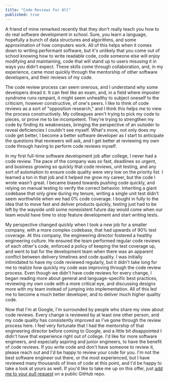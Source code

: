 ```yaml
---
title: "Code Reviews For All"
published: true
---
```


A friend of mine remarked recently that they don't really teach you how to do real software development
in school. Sure, you learn a language, hopefully a bunch of data structures and algorithms, and some
approximation of how computers work. All of this helps when it comes down to writing performant software,
but it's unlikely that you come out of school knowing how to write readable code, code someone else will
enjoy modifying and maintaining, code that will stand up to users misusing it in ways you didn't expect.
These skills come through collaboration, and, in my experience, came most quickly through the mentorship
of other software developers, and their reviews of my code.

The code review process can seem onerous, and I understand why some developers dread it. It can feel like
an exam, and, in a field where imposter syndrome runs rampant, it might seem unhealthy to subject
oneself to the criticism, however constructive, of one's peers. I like to think of code reviews as a sort
of "opposition research," and I think this helps me to view the process constructively. My colleagues
aren't trying to pick my code to pieces, or prove me to be incompetent. They're trying to strengthen my code
by finding its weaknesses, bringing the perspective of an outsider to reveal deficiencies I couldn't see
myself. What's more, not only does my code get better, I become a better software developer as I start to
anticipate the questions that reviewers will ask, and I get better at reviewing my own code through having
to perform code reviews myself.

In my first full-time software development job after college, I never had a code review. The pace of the
company was so fast, deadlines so urgent, and business growing so quickly that code reviews, unit testing,
and any sort of automation to ensure code quality were very low on the priority list. I learned a ton
in that job and it helped me grow my career, but the code I wrote wasn't great. I became biased towards
pushing code quickly, and relying on manual testing to verify the correct behavior. Inheriting a giant
codebase that only grew during my tenure, writing a single unit test didn't seem worthwhile when we had 0%
code coverage. I bought in fully to the idea that to move fast and deliver products quickly, testing just
had to be left by the wayside until some nonexistent future day would come when our team would have time
to stop feature development and start writing tests.

My perspective changed quickly when I took a new job for a smaller company, with a more complex codebase,
that had upwards of 90% test coverage. At this company, the engineering director fostered a healthy
engineering culture. He ensured the team performed regular code reviews of each other's code, enforced
a policy of keeping the test coverage up, and went to bat for the development team when there was an
apparent conflict between delivery timelines and code quality. I was initially intimidated to have my
code reviewed regularly, but it didn't take long for me to realize how quickly my code was improving
through the code review process. Even though we didn't have code reviews for every change, I began reading
more about general and language-specific best practices, reviewing my own code with a more critical eye,
and discussing designs more with my team instead of jumping into implementation. All of this led me to
become a much better developer, and to deliver much higher quality code.

Now that I'm at Google, I'm surrounded by people who share my view about code reviews. Every change is
reviewed by at least one other person, and my code quality has consistently improved as I've gone through
the review process here. I feel very fortunate that I had the mentorship of that engineering director before
coming to Google, and a little bit disappointed I didn't have that experience right out of college. I'd
like for more software engineers, and especially aspiring and junior engineers, to have the benefit of
code reviews. If you write code and don't have someone to review it, please reach out
and I'd be happy to review your code for you. I'm not the best software engineer out there, or the most
experienced, but I have reviewed many thousands of lines of code at this point, and I'd be happy to take
a look at yours as well. If you'd like to take me up on this offer, just
[add me to your pull request](https://docs.github.com/en/github/collaborating-with-issues-and-pull-requests/requesting-a-pull-request-review)
on a public GitHub repo.